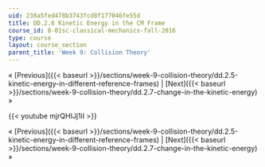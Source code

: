 ```yaml
---
uid: 238a5fed478b3743fcd8f177046fe55d
title: DD.2.6 Kinetic Energy in the CM Frame
course_id: 8-01sc-classical-mechanics-fall-2016
type: course
layout: course_section
parent_title: 'Week 9: Collision Theory'
---
```


« [Previous]({{< baseurl >}}/sections/week-9-collision-theory/dd.2.5-kinetic-energy-in-different-reference-frames) | [Next]({{< baseurl >}}/sections/week-9-collision-theory/dd.2.7-change-in-the-kinetic-energy) »

{{< youtube mjrQHIJj1iI >}}

« [Previous]({{< baseurl >}}/sections/week-9-collision-theory/dd.2.5-kinetic-energy-in-different-reference-frames) | [Next]({{< baseurl >}}/sections/week-9-collision-theory/dd.2.7-change-in-the-kinetic-energy) »
